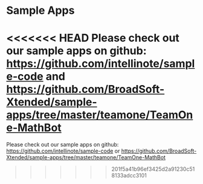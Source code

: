# Sample Apps

<<<<<<< HEAD
Please check out our sample apps on github: https://github.com/intellinote/sample-code and https://github.com/BroadSoft-Xtended/sample-apps/tree/master/teamone/TeamOne-MathBot
=======
Please check out our sample apps on github: https://github.com/intellinote/sample-code or https://github.com/BroadSoft-Xtended/sample-apps/tree/master/teamone/TeamOne-MathBot
>>>>>>> 201f5a41b96ef3425d2a91230c518133adcc3101
